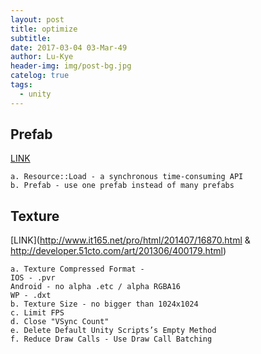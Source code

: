 ```yaml
---
layout: post
title: optimize
subtitle: 
date: 2017-03-04 03-Mar-49
author: Lu-Kye
header-img: img/post-bg.jpg
catelog: true
tags: 
  - unity
---
```

## Prefab
[LINK](http://www.xuanyusong.com/archives/2799)

```
a. Resource::Load - a synchronous time-consuming API
b. Prefab - use one prefab instead of many prefabs
```

## Texture
[LINK](http://www.it165.net/pro/html/201407/16870.html & http://developer.51cto.com/art/201306/400179.html) 

```
a. Texture Compressed Format -
IOS - .pvr
Android - no alpha .etc / alpha RGBA16
WP - .dxt 
b. Texture Size - no bigger than 1024x1024
c. Limit FPS 
d. Close "VSync Count"
e. Delete Default Unity Scripts’s Empty Method
f. Reduce Draw Calls - Use Draw Call Batching  
```
     
